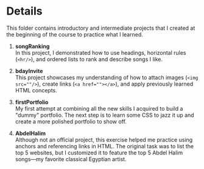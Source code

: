 # Details

This folder contains introductory and intermediate projects that I created at the beginning of the course to practice what I learned.

1. **songRanking**  
   In this project, I demonstrated how to use headings, horizontal rules (`<hr/>`), and ordered lists to rank and describe songs I like.

2. **bdayInvite**  
   This project showcases my understanding of how to attach images (`<img src=""/>`), create links (`<a href=""></a>`), and apply previously learned HTML concepts.

3. **firstPortfolio**  
   My first attempt at combining all the new skills I acquired to build a "dummy" portfolio. The next step is to learn some CSS to jazz it up and create a more polished portfolio to show off.

4. **AbdelHalim**  
   Although not an official project, this exercise helped me practice using anchors and referencing links in HTML. The original task was to list the top 5 websites, but I customized it to feature the top 5 Abdel Halim songs—my favorite classical Egyptian artist.
